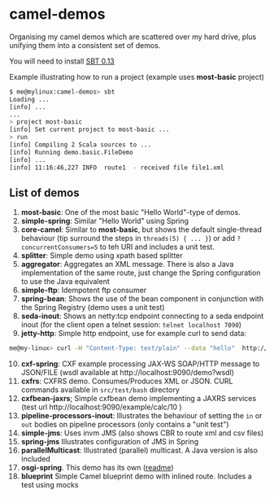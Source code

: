 # camel-demos


Organising my camel demos which are scattered over my hard drive, plus unifying them into a consistent set of demos.

You will need to install  [SBT 0.13](http://www.scala-sbt.org/release/docs/Getting-Started/Setup.html)

Example illustrating how to run a project (example uses **most-basic** project)

```bash
$ me@mylinux:camel-demos> sbt
Loading ...
[info] ...
...
> project most-basic
[info] Set current project to most-basic ...
> run
[info] Compiling 2 Scala sources to ...
[info] Running demo.basic.FileDemo
[info] ...
[info] 11:16:46,227 INFO  route1  - received file file1.xml
```

## List of demos

 1. **most-basic**: One of the most basic "Hello World"-type of demos.
 2. **simple-spring**: Similar "Hello World" using Spring
 3. **core-camel**: Similar to **most-basic**, but shows the default single-thread behaviour (tip surround the steps in `threads(5) { ... }`) or add `?concurrentConsumers=5` to teh URI and includes a unit test.  
 4. **splitter**: Simple demo using xpath based splitter
 5. **aggregator**: Aggregates an XML message. There is also a Java implementation of the same route, just change the Spring configuration to use the Java equivalent
 6. **simple-ftp**: Idempotent ftp consumer
 7. **spring-bean**: Shows the use of the bean component in conjunction with the Spring Registry (demo uses a unit test)
 8. **seda-inout**: Shows an netty:tcp endpoint connecting to a seda endpoint inout (for the client open a telnet session: `telnet localhost 7090`)
 9. **jetty-http**: Simple http endpoint, use for example curl to send data:
 ```bash
 me@my-linux> curl -H "Content-Type: text/plain" --data "hello"  http://localhost:9090/myapp/myservice
 ```
 10. **cxf-spring**: CXF example processing JAX-WS SOAP/HTTP message to JSON/FILE (wsdl available at http://localhost:9090/demo?wsdl)
 11. **cxfrs**: CXFRS demo. Consumes/Produces XML or JSON. CURL commands available in `src/test/bash` directory
 12. **cxfbean-jaxrs**; Simple cxfbean demo implementing a JAXRS services (test url http://localhost:9090/example/calc/10 )
 13. **pipeline-processors-inout**: Illustrates the behaviour of setting the `in` or `out` bodies on pipeline processors (only contains a "unit test")
 14. **simple-jms**: Uses invm JMS (also shows CBR to route xml and csv files)
 15. **spring-jms** Illustrates configuration of JMS in Spring
 16. **parallelMulticast**: Illustrated (parallel) multicast. A Java version is also included
 17. **osgi-spring**. This demo has its own  ([readme](osgi-spring/readme.md))
 18. **blueprint** Simple Camel blueprint demo with inlined route. Includes a test using mocks











